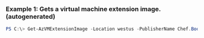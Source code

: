 ### Example 1: Gets a virtual machine extension image. (autogenerated)
```powershell
PS C:\> Get-AzVMExtensionImage -Location westus -PublisherName Chef.Bootstrap.WindowsAzure -Type ChefClient
```


